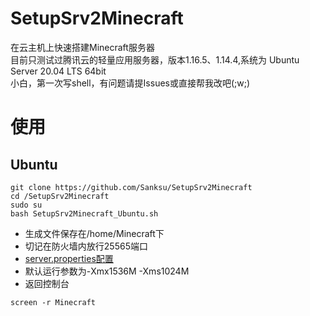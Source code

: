 # SetupSrv2Minecraft
在云主机上快速搭建Minecraft服务器  
目前只测试过腾讯云的轻量应用服务器，版本1.16.5、1.14.4,系统为	Ubuntu Server 20.04 LTS 64bit  
小白，第一次写shell，有问题请提Issues或直接帮我改吧(;w;)  


# 使用
## Ubuntu
```
git clone https://github.com/Sanksu/SetupSrv2Minecraft
cd /SetupSrv2Minecraft
sudo su
bash SetupSrv2Minecraft_Ubuntu.sh
```
- 生成文件保存在/home/Minecraft下
- 切记在防火墙内放行25565端口
- [server.properties配置](https://minecraft-zh.gamepedia.com/Server.properties)
- 默认运行参数为-Xmx1536M -Xms1024M
- 返回控制台
```
screen -r Minecraft
```
